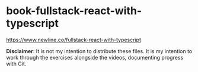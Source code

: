 # book-fullstack-react-with-typescript
https://www.newline.co/fullstack-react-with-typescript

**Disclaimer**: It is not my intention to distribute these files. It is my intention to work through the exercises alongside the videos, documenting progress with Git.
